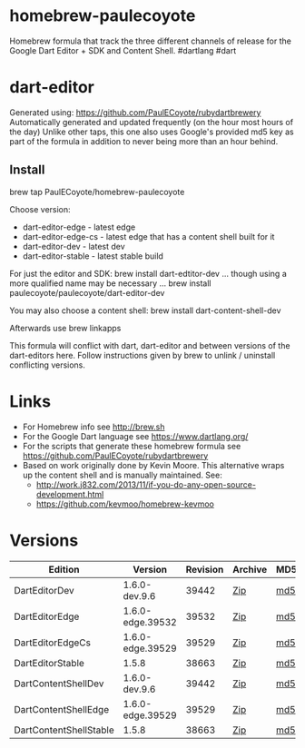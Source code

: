 homebrew-paulecoyote
====================

Homebrew formula that track the three different channels of release for the Google Dart Editor + SDK and Content Shell.  #dartlang #dart

dart-editor
===========

Generated using: https://github.com/PaulECoyote/rubydartbrewery
Automatically generated and updated frequently (on the hour most hours of the day)
Unlike other taps, this one also uses Google's provided md5 key as part of the formula in addition to never being more than an hour behind.

Install
-------
brew tap PaulECoyote/homebrew-paulecoyote

Choose version:
* dart-editor-edge - latest edge
* dart-editor-edge-cs - latest edge that has a content shell built for it
* dart-editor-dev - latest dev
* dart-editor-stable - latest stable build

For just the editor and SDK:
brew install dart-edtitor-dev
... though using a more qualified name may be necessary ...
brew install paulecoyote/paulecoyote/dart-editor-dev

You may also choose a content shell:
brew install dart-content-shell-dev

Afterwards use 
brew linkapps

This formula will conflict with dart, dart-editor and between versions of the dart-editors here.  Follow instructions given by brew to unlink / uninstall conflicting versions.

Links
=====
* For Homebrew info see http://brew.sh
* For the Google Dart language see https://www.dartlang.org/
* For the scripts that generate these homebrew formula see https://github.com/PaulECoyote/rubydartbrewery
* Based on work originally done by Kevin Moore. This alternative wraps up the content shell and is manually maintained.  See: 
    * http://work.j832.com/2013/11/if-you-do-any-open-source-development.html
    * https://github.com/kevmoo/homebrew-kevmoo

Versions
========
| Edition | Version | Revision | Archive | MD5 | Notes |
| ------- | ------- | -------- | ------- | --- | ----- |
| DartEditorDev | 1.6.0-dev.9.6 | 39442 | [Zip](https://storage.googleapis.com/dart-archive/channels/dev/release/39442/editor/darteditor-macos-x64.zip) | [md5](https://storage.googleapis.com/dart-archive/channels/dev/release/39442/editor/darteditor-macos-x64.zip.md5sum) | [Changes](https://storage.googleapis.com/dart-archive/channels/dev/release/latest/changelog.html) |
| DartEditorEdge | 1.6.0-edge.39532 | 39532 | [Zip](https://storage.googleapis.com/dart-archive/channels/be/raw/39532/editor/darteditor-macos-x64.zip) | [md5](https://storage.googleapis.com/dart-archive/channels/be/raw/39532/editor/darteditor-macos-x64.zip.md5sum) | - |
| DartEditorEdgeCs | 1.6.0-edge.39529 | 39529 | [Zip](https://storage.googleapis.com/dart-archive/channels/be/raw/39529/editor/darteditor-macos-x64.zip) | [md5](https://storage.googleapis.com/dart-archive/channels/be/raw/39529/editor/darteditor-macos-x64.zip.md5sum) | - |
| DartEditorStable | 1.5.8 | 38663 | [Zip](https://storage.googleapis.com/dart-archive/channels/stable/release/38663/editor/darteditor-macos-x64.zip) | [md5](https://storage.googleapis.com/dart-archive/channels/stable/release/38663/editor/darteditor-macos-x64.zip.md5sum) | [Changes](https://storage.googleapis.com/dart-archive/channels/stable/release/latest/changelog.html) |
| DartContentShellDev | 1.6.0-dev.9.6 | 39442 | [Zip](https://storage.googleapis.com/dart-archive/channels/dev/release/39442/dartium/content_shell-macos-ia32-release.zip) | [md5](https://storage.googleapis.com/dart-archive/channels/dev/release/39442/dartium/content_shell-macos-ia32-release.zip.md5sum) | - |
| DartContentShellEdge | 1.6.0-edge.39529 | 39529 | [Zip](https://storage.googleapis.com/dart-archive/channels/be/raw/39529/dartium/content_shell-macos-ia32-release.zip) | [md5](https://storage.googleapis.com/dart-archive/channels/be/raw/39529/dartium/content_shell-macos-ia32-release.zip.md5sum) | - |
| DartContentShellStable | 1.5.8 | 38663 | [Zip](https://storage.googleapis.com/dart-archive/channels/stable/release/38663/dartium/content_shell-macos-ia32-release.zip) | [md5](https://storage.googleapis.com/dart-archive/channels/stable/release/38663/dartium/content_shell-macos-ia32-release.zip.md5sum) | - |

